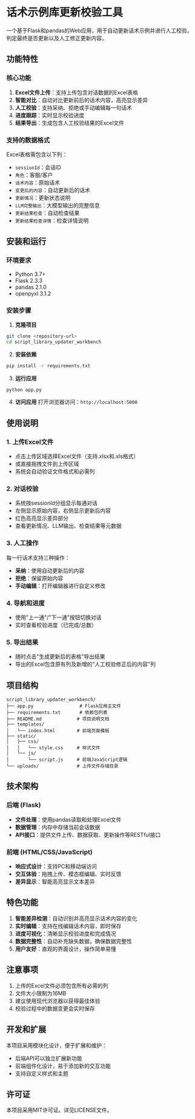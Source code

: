 # 话术示例库更新校验工具

一个基于Flask和pandas的Web应用，用于自动更新话术示例并进行人工校验，判定最终是否更新以及人工修正更新内容。

## 功能特性

### 核心功能
1. **Excel文件上传**：支持上传包含对话数据的Excel表格
2. **智能对比**：自动对比更新前后的话术内容，高亮显示差异
3. **人工校验**：支持采纳、拒绝或手动编辑每一句话术
4. **进度跟踪**：实时显示校验进度
5. **结果导出**：生成包含人工校验结果的Excel文件

### 支持的数据格式
Excel表格需包含以下列：
- `sessionId`：会话ID
- `角色`：客服/客户
- `话术内容`：原始话术
- `变更后的内容`：自动更新后的话术
- `更新情况`：更新状态说明
- `LLM完整输出`：大模型输出的完整信息
- `更新结果检查`：自动检查结果
- `更新结果检查详情`：检查详情说明

## 安装和运行

### 环境要求
- Python 3.7+
- Flask 2.3.3
- pandas 2.1.0
- openpyxl 3.1.2

### 安装步骤

1. **克隆项目**
```bash
git clone <repository-url>
cd script_library_updater_workbench
```

2. **安装依赖**
```bash
pip install -r requirements.txt
```

3. **运行应用**
```bash
python app.py
```

4. **访问应用**
打开浏览器访问：`http://localhost:5000`

## 使用说明

### 1. 上传Excel文件
- 点击上传区域选择Excel文件（支持.xlsx和.xls格式）
- 或直接拖拽文件到上传区域
- 系统会自动验证文件格式和必需列

### 2. 对话校验
- 系统按sessionId分组显示每通对话
- 左侧显示原始内容，右侧显示更新后内容
- 红色高亮显示差异部分
- 查看更新情况、LLM输出、检查结果等元数据

### 3. 人工操作
每一行话术支持三种操作：
- **采纳**：使用自动更新后的内容
- **拒绝**：保留原始内容
- **手动编辑**：打开编辑器进行自定义修改

### 4. 导航和进度
- 使用"上一通"/"下一通"按钮切换对话
- 实时查看校验进度（已完成/总数）

### 5. 导出结果
- 随时点击"生成更新后的表格"导出结果
- 导出的Excel包含原有列及新增的"人工校验修正后的内容"列

## 项目结构

```
script_library_updater_workbench/
├── app.py                 # Flask应用主文件
├── requirements.txt       # 依赖包列表
├── README.md             # 项目说明文档
├── templates/
│   └── index.html        # 前端页面模板
├── static/
│   ├── css/
│   │   └── style.css     # 样式文件
│   └── js/
│       └── script.js     # 前端JavaScript逻辑
└── uploads/              # 上传文件存储目录
```

## 技术架构

### 后端 (Flask)
- **文件处理**：使用pandas读取和处理Excel文件
- **数据管理**：内存中存储当前会话数据
- **API接口**：提供文件上传、数据获取、更新操作等RESTful接口

### 前端 (HTML/CSS/JavaScript)
- **响应式设计**：支持PC和移动端访问
- **交互体验**：拖拽上传、模态框编辑、实时反馈
- **差异显示**：智能高亮显示文本差异

## 特色功能

1. **智能差异检测**：自动识别并高亮显示话术内容的变化
2. **实时编辑**：支持在线编辑话术内容，即时保存
3. **进度可视化**：清晰显示校验进度和完成情况
4. **数据完整性**：自动补充缺失数据，确保数据完整性
5. **用户友好**：直观的界面设计，操作简单易懂

## 注意事项

1. 上传的Excel文件必须包含所有必需的列
2. 文件大小限制为16MB
3. 建议使用现代浏览器以获得最佳体验
4. 校验过程中的数据变更会实时保存

## 开发和扩展

本项目采用模块化设计，便于扩展和维护：
- 后端API可以独立扩展新功能
- 前端组件化设计，易于添加新的交互功能
- 支持自定义样式和主题

## 许可证

本项目采用MIT许可证。详见LICENSE文件。
